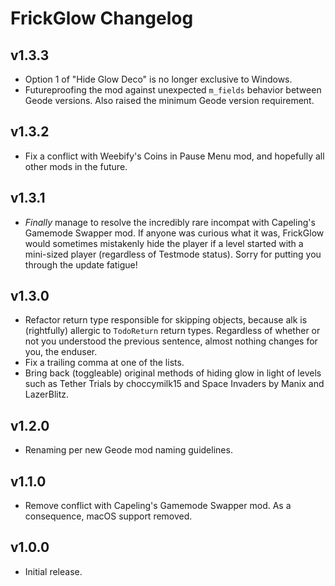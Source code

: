 # FrickGlow Changelog
## v1.3.3
- Option 1 of "Hide Glow Deco" is no longer exclusive to Windows.
- Futureproofing the mod against unexpected `m_fields` behavior between Geode versions. Also raised the minimum Geode version requirement.
## v1.3.2
- Fix a conflict with Weebify's Coins in Pause Menu mod, and hopefully all other mods in the future.
## v1.3.1
- *Finally* manage to resolve the incredibly rare incompat with Capeling's Gamemode Swapper mod. If anyone was curious what it was, FrickGlow would sometimes mistakenly hide the player if a level started with a mini-sized player (regardless of Testmode status). Sorry for putting you through the update fatigue!
## v1.3.0
- Refactor return type responsible for skipping objects, because alk is (rightfully) allergic to `TodoReturn` return types. Regardless of whether or not you understood the previous sentence, almost nothing changes for you, the enduser.
- Fix a trailing comma at one of the lists.
- Bring back (toggleable) original methods of hiding glow in light of levels such as Tether Trials by choccymilk15 and Space Invaders by Manix and LazerBlitz.
## v1.2.0
- Renaming per new Geode mod naming guidelines.
## v1.1.0
- Remove conflict with Capeling's Gamemode Swapper mod. As a consequence, macOS support removed.
## v1.0.0
- Initial release.